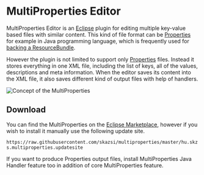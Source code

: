 # MultiProperties Editor

MultiProperties Editor is an [Eclipse](http://eclipse.org/) plugin for editing multiple key-value based files with similar content. This kind of file format can be [Properties](http://docs.oracle.com/javase/tutorial/essential/environment/properties.html) for example in Java programming language, which is frequently used for [backing a ResourceBundle](http://docs.oracle.com/javase/tutorial/i18n/resbundle/propfile.html). 

However the plugin is not limited to support only [Properties](http://docs.oracle.com/javase/tutorial/essential/environment/properties.html) files. Instead it stores everything in one XML file, including the list of keys, all of the values, descriptions and meta information. When the editor saves its content into the XML file, it also saves different kind of output files with help of handlers. 

![Concept of the MultiProperties](https://raw.githubusercontent.com/skazsi/multiproperties/master/hu.skzs.multiproperties.util/image/mpe_concept.gif "Concept of the MultiProperties")

## Download
You can find the MultiProperties on the [Eclipse Marketplace](http://marketplace.eclipse.org/content/multiproperties), however if you wish to install it manually use the following update site.

`https://raw.githubusercontent.com/skazsi/multiproperties/master/hu.skzs.multiproperties.updatesite`

If you want to produce Properties output files, install MultiProperties Java Handler feature too in addition of core MultiProperties feature. 



